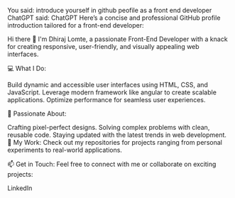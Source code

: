 
You said:
introduce yourself in github peofile as a front end developer
ChatGPT said:
ChatGPT
Here’s a concise and professional GitHub profile introduction tailored for a front-end developer:

Hi there 👋
I'm Dhiraj Lomte, a passionate Front-End Developer with a knack for creating responsive, user-friendly, and visually appealing web interfaces.

💻 What I Do:

Build dynamic and accessible user interfaces using HTML, CSS, and JavaScript.
Leverage modern framework like angular to create scalable applications.
Optimize performance for seamless user experiences.

🎨 Passionate About:

Crafting pixel-perfect designs.
Solving complex problems with clean, reusable code.
Staying updated with the latest trends in web development.
📂 My Work:
Check out my repositories for projects ranging from personal experiments to real-world applications.

📫 Get in Touch:
Feel free to connect with me or collaborate on exciting projects:

LinkedIn

